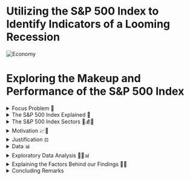 # Utilizing the S&P 500 Index to Identify Indicators of a Looming Recession 

![Economy](https://user-images.githubusercontent.com/118006806/215334934-ee6f035e-20c4-4405-9f8d-6d1c1c6f03b4.jpg)

# Exploring the Makeup and Performance of the S&P 500 Index 

<details>
  <summary>Focus Problem 🚩</summary>

## *Focus Problem* 🚩
  
<img width="1274" alt="Screen Shot 2023-01-25 at 2 43 16 PM" src="https://user-images.githubusercontent.com/118006806/214593322-df7b3887-898c-4ef2-b270-2be5f929ea04.png">

*How could we provide readers with a way to filter thousands of articles that only pertain to the equities listed within the S&P 500 Index and inform less-experienced investors about the makeup of the index? What does our analysis of the index show us about the health of the economy?*

</details>

<details>
  <summary>The S&P 500 Index Explained 🔑</summary>

## *The S&P 500 Index Explained* 🔑
The Standard and Poor's 500 Index is market-capitalization-weighted index of the 500 largest publicly traded U.S. companies. In essence, this weighting system measures companies through multiplying the equity price with shares outstanding. This weighting system is able to provide a "valuation" of these companies, thus putting the 500 most valuable publicly traded companies within the Index. Additionally, the Index is dynamic - meaning it's composition is  *always* changing alongside the market. Some companies may lose enough value to fall out of the index while others may increase their value enough to make their way in. However, it is widely believed within the financial sector that this index is one of the best gauges of the health of the economy due to it's depth and weighting. This depth can be seen through it's representation of various sectors which includes: technology, healthcare, financials, real estate, energy, materials, consumer discretionary, industrials, utilities, consumer staples, and commuications. Because of it's ability to gauge the health of the economy, we found the S&P 500 index to be an important resource to investors and economists when determining the state of the economy. 

</details>

<details>
  <Summary>The S&P 500 Index Sectors 🔨💰💡</summary>
  
  ## *Sectors Explained* 🔨💰💡
  The S&P 500 Index is made up of the following 11 sectors:
  1. **Technology** 🖥️
  : Includes the development or manufacturing of technology-related goods and services. This can span from software services to hardware such as a laptop or gaming console.
  2. **Healthcare** 🏥
  : Includes pharmaceutical companies, health-care related services, or companies who create medical supplies and equipment. It is important to note that typically these companies' performance are not contingent on the perfromance of the economy as a whole. Typically, healthcare outperforms other sectors during times in which a recession is looming. 
  3. **Financials** 🏦
  : Includes a wide variety of industries including banks, investing services, credit unions, mortgage companies, credit card compmanies, and insurance companies. The financials sector is vast, as there is much variety in the services provided within the market. 
  4. **Real Estate** 🏘️
  : Includes realty agencies, property management companies, and real-estate investment trusts (REITs). This sector is typically not affected by the perfomance of stocks within the market, however they are incredibly sensitive to increases in interest rates. As interest rates rise, consumption and demand for real-estate typically falls, thus decreasing the sectors performance. 
  5. **Energy** ⚡
  : Includes the production and distribution of energy. This can span from solar power, electricity, gas, or even off-shore wind turbines. This sector is *very* sensitive to economic and supply-demand movements, as when demand falls, prices will generally fall alongside with it. We could observe this during the pandemic, as less people wwre traveling and more were staying home, driving down the cost of gasoline to historic lows. 
  6. **Materials** 🪵
  : Includes companies involved with the production, distribution or sourcing of raw materials. This sector is similar to the energy sector, as it is extremely dependent on supply-demand movements within the market. As demand increases, prices increases and vice versa. 
  7. **Consumer Discretionary** 🎒
  : Includes companies who provide consumers with normal or luxury goods, such as entertainment, travel, and hospitality. This sector is heavily dependent on the performance of the economy. During a prosperous economy, conumers will consume more goods within thius sector, however during a recession, consumers will consume less, therefore dirivng down the performanc eof this sector.
  8. **Industrials** 🏭
  : Includes companies involved with transportation or manufacturing goods. Similar to energy and materials, this sector is very reliant on the economy, as with rising demand, prices will increase and vice versa. 
  9. **Utilities** 💡
  : Includes companies who distribute gas, electricity, water, etc. to *households* and *firms*. Similar to healthcare, utlities are almost entirely unaffected by the economy, as they are an essential good. People and businesses need these goods in order to function, thus marking utilities as a very constant performing sector.
  10. **Consumer Staples** 🛍️
  : Includes companies who consumers purchase essential goods from such as groceries, hygenie products, etc... Similar to healthcare and utilities due to the fact that these goods are *essential* to consumers and regardless of the performance of the economy, they will still be consumed at an almost constant rate.
  11. **Communications** 📱
  : Includes companies who provide communication services in some way, such as cellular service providers, phone services, internet providers, or even cable television. This sector is somewhat reliant on the performance of the economy, as consumers will be driven to consume less of the good when prices increase or move to a cheaper option when an ecnomic downturn is present. 

</details>

<details>
  <summary>Motivation 📈🚀</summary>

## *Motivation* 📈🚀
The financial sector is an integral part of the economy and it is what drives the global capital markets. Having such an influence on the economy of not just individual countries, but the world collectively, the financial sector is what brings together most countries regardless of politics, beliefs, or background. In order to better understand why the economy is the way it is, we wanted to look deeper into some of the factors that are driving the world markets. Through analyzing the Standard and Poor's 500 (S&P 500) Index, we would be able to give a snapshot of the current market as this index provides the top 500 U.S.-listed equities by market capitalization. Given these large-scale corporations, we will be able to provide our audience with a summary of the overall health of the economy and financial sector. Especially as of now, this is extremely relevant as many large financial institutions and global economies are bracing for what could be the next possible "large-scale" recession. This information could help our readers understand why the market is performing the way it is and potentially what to expect in the coming months. By providing readers with this information, we could help mitigate bad investment practices and potentially provide resources that could help investors decide upon investment opportunities within the market. 
  
</details>

<details>
  <summary>Justification ⚖️</summary>
  
## *Justification* ⚖️
  
Our project is relevant to both economists, investors, and everyday citizens, as the possibility of a recession is able to impact people on all levels throughout the economy. By giving readers a central hub where articles are able to be drawn while also providing real-time data on the composition and perfomance of the index, we will be able to provide resources to our readers in which the events leading up to either a recession or slow-down will be observable and understood. When trying to understand why the economy is performing the way it is, economists are interested in geopolitical variables and monetary/fiscal policy changes, which are provided through the NYT Articles API. Additionally, both economists and investors will be interested in the perfomance of the S&P 500 Index, as this index provides a reliable gauge on the health of the economy. 
  
</details>


<details>
  <summary>Data 📊</summary>

## *Data* 📊
By using the New York Times API, we will be able to provide readers with both quantitative and qualitative resources to complement each other. Through using New York Times' "Market Overview" section, readers will be able to observe the quantitiative side of the market, observing the perfomance of the various sectors and individual equities within the S&P 500 Index. Through the use of the New York Times Articles API, readers will be provided with an assortment of articles between January 1st, 2022 and March 31st, 2023 (end of Q1), in order to gain a general understanding of why the market is where it's at in terms of perfomance and overall economic health. As a recession looms, many people who are not necessarily up to date on the markets will be able to obtain a brief understanding of the events leading up to the state of the global economy now. 

### *Preliminary Challenges* 🏃
Before choosing our data sources, we had to identify and address several problems that ultimately led to the evolution of our project. The first problem that we encountered was the structure of the S&P 500 Index itself, where U.S.-listed equities within the Index change daily according to each corporations' market capitalization. This means that if the value of a corporation drops enough, they can be replaced with the next largest corporation by market capitalization. This poses a problem as there is simply too much volatility in the market, meaning that there is so much movement that it is extremely difficult to collect and analyze real-time data as the Index is dynamic. This led us to morph our project into creating a "snapshot" of the Index's performance over the a window of about 1.25 years (Jan. 1st 2022 to March 31st 2023). This snapshow would help us give the reader a sense of the *overall* health of the economy, rather than just one Index within the exchange. As many large corporations are driving the global economy, analyzing the health of these corporations could help give the reader a general sense of how the economy is shaping, as within big tech, we are now seeing a wave of mass-layoffs that haven't been seen since the 2008 global financial crisis. This 1.25 year snapshot will allow readers to see some of the events that have led up to the state of the global economy, whether it's interest rate hikes, inflation, or even corporations missing EPS (earnings per share) expectations, these variables will be accessible to the reader and help give some underlying context on the matter. The second major challenge we faced were the data sources, as we orignially planned on using Kaggle, a subsidiary of Google, however after researching the reliability of this resource, we decided to not use Kaggle as we wanted to provide readers with accurate and up-to-date information such as an accredited news source such as NYT and SlickCharts, who provide real times data on these sources. In addition to SlickCharts, in order to obtain information on the various sectors that make up the S&P 500 Index, we will be using Wikipedia, as they provide real-time data on the index with sector information about each equity that will be useful when analyzing the makeup of the index.

### *Snippets of Code Used to Search API For Articles Containing S&P 500* 👨‍💻
 
  ```js
  import requests
import json

### GET ARTICLES MATCHING OUR QUERY ###
def get_url(q, begin_date, end_date):
    url = ("https://api.nytimes.com/svc/search/v2/articlesearch.json?q={0}&begin_date={1}&end_date={2}&api-key=GAgkTBB83AC0GwrrTCDTbUxv8R09Dq41".format(q, begin_date, end_date))
    return url

print("Querying NYTimes API...")
r = requests.get(get_url('S&P500', 20220101, 20230331))
print("Status Code returned {0}".format(r.status_code))
print("Data returned: ")
print(r.json()['response']['docs'])
  
  ```
By using the New York Times API, we can search for articles from January 1st to the end of Quarter 1 2023 in order to effectively gain a glimpse into the major news headlines that show the health of the market and the financial sector. The next step to present our data is to begin to parse and clean this data in order to give readers a cleaner, structured, and more organized compisition of articles. The next step will require the use of "Pandas" in order to clean up this data and present an appropriate format to our readers, as the response generated a mass of various text that will need to be parsed.
  
### *Using "Pandas" 🐼 to Structure and Clean our Data* 
  
By using the New York Times API, we can parse information to *only* provide articles on the **S&P 500 Index** as well as various other supporting articles that effect the perfomance of either the index or the market as a whole. Other queries include **markets, economy, and central banking** in which we are able to analyze some of the factors that can effect the perfomance of the market. Many equities can be affected by not only internal factors but also external ones, requiring the use of these queries. By parsing information for these queries, we are able to provide the readers with a more broader macroeconomic context, as policies from all over the world can affect the economy as a whole. The overall theme here is that the market has **many** variables that can affect perfomance **daily**.
  
 ```js
  import pandas as pd
df = pd.json_normalize(r.json()['response']['docs'])
  df
  
  ```
  
By using "Pandas" 🐼, we are able to display the data into a chart, allowing for a more cleaner and accesible method to viewing the articles pulled that match our query.  
  
### *Webscraping SlickCharts 📊 for S&P 500 Index Performance 🏋️*

Now that relevant articles are pulled from the NYT API, we must now find the relevant data containing company name, ticker symbol, weight (market capitalization), current price, change in price from day prior, and finally the percentage change in price. To do so, we will be webscraping SlickCharts for data on the S&P 500 Index. To do so, we will need to use a combination of BeautifulSoup 🥣 (which parses the data we want), Pandas 🐼 (which structures and organizes this data to be more streamline), and also Cloudscraper ☁️ (in order to bypass cloudfare's "anti-bot" page). By utilizing these three components, we are able to present this data within a table, organized for our readers to examine.

While writing the code, we ran into an issue in which SlickChart's was detecting our webscraping as a bot. In order to bypass Cloudfare's bot detection, I used a tool called Cloudscraper ☁️, in which it bypasses this bot detection and is able to run the script and pull the relevant data ot be analyzed. By opening up the terminal and typing:

```js
pip install cloudscraper

 ```
Once Cloudscraper ☁️ is installed, we are ready to pull data!

```js
from bs4 import BeautifulSoup
import pandas as pd
import cloudscraper

url = 'https://www.slickcharts.com/sp500'
scraper = cloudscraper.create_scraper(browser = 'chrome') # you can try 'firefox' here too?
page = scraper.get(url).text  # get the raw html text
soup = BeautifulSoup(page, 'html.parser') # convert html text to BeautifulSoup object

table1 = soup.find('table', class_='table-borderless') # get the first table
table1_head = table1.find_all('th') # isolate the head since this has the column headers we want
table1_body = table1.find('tbody') # isolate table body since this has the data aka "guts"

# Get headers of table (i.e., #, Company, Symbol, etc)
headers = []
for i in table1_head:
    # extract just the value using .string (i.e., Company, Symbol, etc) and clean it up
    headers.append(i.string.text.strip())

# Get the "guts" aka all data 
all_data = []  # set up a list where we'll store our final data
rows = table1_body.find_all('tr') # get all the rows first, in each row there will be data
for row in rows:  # loop through each row
    cols = row.find_all('td') # in the given row, find the data we'll need
    cols = [ele.text.strip() for ele in cols] # extract the data for the given row and clean it up
    all_data.append([ele for ele in cols]) # add the current data to our python list called "all_data"

# Print everything out
print(headers)
for item in all_data[:10]: # [:10] means go through the first 10 items in the list, can change to 20, etc
    print(item)
    
   ```
By combining these elements, we are able to pull all relevant data from the website in order to give our readers a "snapshot" of the health of the market, as the S&P 500 Index holds a large foothold and influence over the global markets. Typically when the S&P 500 Index underperforms, the market as a whole tends to follow the same trends, as most of the financial markets are driven by behavior (either bullish or bearish). 

</details>

<details>
  <summary>Exploratory Data Analysis 🔭🔬📊</summary>
  
## *Exploratory Data Analysis 🔭🔬📊*
  
### *Further Analysis of the S&P 500 Index*
  
Now that we have a general understanding of the equities that make up the S&P 500 Index, we wanted to show our readers the various sectors this index covers in order to provide them with an additional understanding of the sectors that are performing well and those that are beginning to falter, as the performance of different sectors allows us to gauge the health of the economy. In order to find the sectors that makeup the index, we must once again webscrape, however this time we will be using Wikipedia, as the other resources provided fail to state the sectors that form the S&P 500 Index. We are able to pull this information by opening the terminal and typing:
  
```js
  
  # import the required libraries
import requests
from bs4 import BeautifulSoup
url = 'https://en.wikipedia.org/wiki/List_of_S%26P_500_companies'
# sending a request to the site
page = requests.get(url)
# parsing the content
soup = BeautifulSoup(page.content, 'html.parser')
table = soup.find('table', {'class': 'wikitable sortable'})
  
  ```
  
Now that we pulled the required information, we need to create a DataFrame by utilizing Pandas 🐼, in which we will type into the terminal:
  
  ```js
  
  import pandas as pd
# Extract data from wikipedia 
rows = table.find_all('tr')
data_list = []
for row in rows:
    data = row.find_all('td')
    try:
        company = data[0].find('a').get_text()
        sector = data[3].get_text()
        data_list.append([company, sector])
    except:
        pass

# Create DataFrame
df = pd.DataFrame(data_list, columns=['Company', 'Sector'])
print(df)

   ```
  
  Once we input and run the code, a DataFrame is produced in which each individual equity's sector is defined and structured within a table. Now, we want to find the various sector names that makeup the S&P, rather than search the entire index for this information. We will do so by typing the following within the terminal:
  
   ```js
  df['Sector'].unique()
   ```
Now we are able to see the individual sectors that makeup the index, rather than searching through all of the equities. Knowing the individual sectors is important to us, as we want to be able to examine how different macroeconomic variables within the news may affect the health of not just the economy as a whole, but potentially even just sectors. For example, new healthcare regulations may affect the health sector or growing anti-trust laws may affect big tech. This information is vital for us in order to give our readers resources to determine the overall state of the economy/sectors. 
  
Next, we want to be able to identify the number of equities within each sector, as this will help us determine top perfomring sectors (those with the highest nuber of equities in the index) or the lowest perfroming sectors (those with the least number of equities in the index). We will do so by typing the following code in the terminal:
  
   ```js
  # Group data by sector and count the number of firms in each sector
sector_count = df.groupby('Sector').size()
# Convert this dataframe to a dictionary
sector_count = sector_count.to_dict()
#Counting the number of firms per sector
sector_count = df['Sector'].value_counts()
sector_count
  ```
  
This code will give us the amount of equities within the exchange in each individual sector, which will help us find what we were looking for in the paragraph above. 
  
 ### *Structuring Data Visualizations Using Madplotlib & plotnine* 📊
 
Although we have pulled our data, we still need to provide our readers with visualizations that will display this infomation. Visualizations are crucial to our data analysis as they provide an avenue to analyze data in a clean and concise manner that is able to quickly show patterns or correlations between variables. In order to provide our readers with these visualizations, we will utilize Madplotlib and plotnine, plotting libraries used to analyze data extracted using Python 🐍. First, we will be creating a bar chart using plotnine, in which we will write the following code within the terminal in order to get the prices of the top 10 firms:
  
  ```js
 #Creating a bar chart using plotnine
from plotnine import *

# Create the bar chart using price data
print(ggplot(df_10[['Symbol', 'Price']], aes(x='Symbol', y='Price')) + \
    geom_bar(stat='identity') + \
    ggtitle('Prices of the Shares of the Top 10 Firms') + \
    xlab('Company') + \
    ylab('Price'))
   ```
  
By utilizing this code, we are able to output a bar chart that looks like this:
  
![prices of top 10 plotnine](https://user-images.githubusercontent.com/118006806/216029983-68802a02-07ea-47e1-ab80-df6f9f64be84.png)

Alternatively, we can show the proportion of the equities that makeup the S&P 500 Index by using plotnine by creating a donut chart, in which we write the following code within the terminal: 
  
  ```js
 import squarify
import matplotlib.pyplot as plt

# Group the data by sector and count the number of companies in each sector
sector_count = df.groupby('Sector').size().reset_index(name='counts')

# Plot the treemap
squarify.plot(sizes=sector_count['counts'], label=sector_count['Sector'], alpha=.7)

# Show the plot
plt.axis('off')
plt.show()
   ```
By using Madpoltlib we are able to output a tree map that represents the sector composition that looks like this:
  
![tree map of entire index](https://user-images.githubusercontent.com/118006806/216036287-6c6fd915-54d8-4cf3-b8b2-8eaea5060d1c.png)

After observing both prices and the proportion of equities that makeup the various sectors within the index, it is now clear that five sectors dominate the market, which are: technology, industrials, financials, healthcare, and consumer discretionary. This gives us a new persepctive when understanding the market, as due to having more equtiies with higher market capitalization within these five sectors, it is clear that the current macroeconomic environment is allowing for these sectors to grow and the remaining sectors to lag behind.  

### *Analyzing the Top 10 Firms*

Now that we understand the general makeup of the S&P 500 Index, we want to be able to show all relevant information pertaining to the top 10 equities in order to fully understand if there is a general trend showing that there is in fact, a top performing sector. To do so, we will examine the top 10 equities within the index (the firms with the largest market capitalization). 

By using the existing dataframe we formed using Pandas 🐼, we will now look for *only* the top 10 equities within the index. To do so, we will type the following within the terminal:

```js
#Change the Price and Change values from an object to a numeric datatype
df['Price'] = pd.to_numeric(df['Price'], errors='coerce')
df['Chg'] = pd.to_numeric(df['Chg'], errors='coerce')

#Remove the Percentage Symbol and Brackets from the percentage change column
df['% Chg'] = df['% Chg'].str.replace('%', '')
df['% Chg'] = df['% Chg'].str.replace('(', '')
df['% Chg'] = df['% Chg'].str.replace(')', '')

#Sort the firms by price in descending order
df.sort_values("Price", ascending=False, inplace=True)

#Print the data for the top 10 firms
print(df.head(10))

#Create a new dataframe with the data for just the top 10 firms
df_10 = df.head(10)

print(df_10)

#checking for missing values with new dataframe
df_10.isna().sum()
```

We faced some challenges with the data. Firstly, the price data was an object datatype rather than a numeric data type (e.g. float, int) which we needed to sort the data in terms of price. Furthermore, the percentage change column had a percentage sign next to each figure and this string value needed to be removed. By running the following code, we are able to convert the data from the previous dataframe into numeric data and sort the firms by price in descending order in order to give us a new dataframe containing just the top 10 firms. This new dataframe will allow us to look even further into the top performing firms and hopefully draw connections to which sectors may be outperforming others. 

#### *Changes in Prices from the Top Firms*

In order to gauge the health of the economy, we must build off of the data we obtained regarding the top 10 equities' price by analyzing the discrepencies in prices. Observing the changes in prices is vital to be able to understand how volatile the market. Volatility suggests that there is a lot of activity within the market (i.e. significant amounts of buying and selling) which suggests something either *bullish* or *bearish* is happening within the markets. If many of these firms within a cyclical sector are exhbiting negative returns, this suggests a recession may be on the way, whereas if there are positive returns for firms within a non-cyclical sector, this may also suggest that a ression is on it's way. The only instance in which we can definitively say that an economy is growing are when cyclical sectors are performing well, as their performnace is tied to the health of the economy. 

To observe this, we must find and display the change in prices of the top 10 firms. To do so, we will once again be using plotnine to visually display our findings and type the following within the terminal: 

```js
#Creating a bar chart for the price change 
print(ggplot(df_10[['Symbol', 'Price Change']], aes(x='Symbol', y='Price Change')) + \
    geom_bar(stat='identity') + \
    ggtitle('Price Change of the Shares of the Top 10 Firms') + \
    xlab('Firm') + \
    ylab('Price Change'))
```

By using plotnine, we are able to create a bar graph displaying the prices of the top 10 firms which looks like:

![bar chart top 10 price changes](https://user-images.githubusercontent.com/118006806/216033461-390bf3fe-f5fc-493e-8c29-499f0ecc00cb.png)

Now that we are able to observe the price discrepencies within the top 10, we are able to see how the top equities are holding up. 

Although we may be able to see price changes, percent changes will be able to effectively display these discrepencies relative to the equities' existing prior price point. This will help us gauge the extent to which the proportion of it's value has either *fallen* or *risen*. 
  
To find this, we will once again use plotnine to create a plot chart by writing the following within the terminal:
  
  ```js
#chart to show percentage change
print(ggplot(df_10[['Symbol', 'Percentage Change']], aes(x='Symbol', y='Percentage Change')) + \
    geom_count(stat='identity') + \
    scale_y_discrete() + \
    ggtitle('Percentage Change in the Price of the Shares of the Top 10 Firms') + \
    xlab('Company') + \
    ylab('Price'))
  ```
  
Which outputs: 
  
![plot chart](https://user-images.githubusercontent.com/118006806/216034945-a9b24f93-3c8a-44f7-a37d-5ff6e6092e2d.png)

From this we can now be able to effectively show the discrepencies in prices relative to the firms prior price. Through this visualization, it is clear that there is a very contrasting market, as many firms are exhibiting positive growth, while others are experiencing a slowdown or even negative price movements. 
  
#### *Sector Composition of the Top 10 Firms*
  
For investors and economists, understanding the perfomance of different sectors is crucial to understanding why the economy and markets are behaving how they are. For example, the price of industrial equities may be performing well at the end of the COVID-19 Pandemic due to the supply chain issues, thus driving prices up. Additionally, the war in Ukraine may be putting pressure on the energy sector as there is a very limited supply of natural gasses, thus increasing the prices of equities within the energy sector. To be able to observe similar effects within the market, we will be looking at the composition of the top 10, followed by the top 20 equities within the S&P 500, as we may be able to draw the same conclusions with the sectors within this dataset. 
  
To find this, we must once again create a new dataframe, in which the composition of the top 10 equities are displayed within a bar 📊 and pie chart 🥧. Through these charts, we will be able to visualize the varying performances of each sector, as the sectors with the most equities within the top 10 will be seen as the top performing sectors, and the sectors with the least equities from the top 10 will be seen as "underperfomers". To form these charts, we will input the following within the terminal:
  
   ```js
  symbols = top_firm_symbol
#make a dataframe containing the sector information for the top 10 firms
import pandas as pd
from yahooquery import Ticker


tickers = Ticker(symbols, asynchronous=True)

datasi = tickers.get_modules("summaryProfile quoteType")
dfsi = pd.DataFrame.from_dict(datasi).T
dataframes = [pd.json_normalize([x for x in dfsi[module] if isinstance(x, dict)]) for
module in ['summaryProfile', 'quoteType']]

dfsi = pd.concat(dataframes, axis=1)

dfsi = dfsi.set_index('symbol')
dfsi = dfsi.loc[symbols]

print(dfsi[['industry', 'sector']])
   ```

This will create a new dataframe and segregate the data into just the top 10 equities and list the sector composition, which appears as:
  
  ```js
                           industry               sector
symbol                                                      
ORLY                    Specialty Retail   Consumer Cyclical
REGN                       Biotechnology          Healthcare
BLK                     Asset Management  Financial Services
EQIX                      REIT—Specialty         Real Estate
TDG                  Aerospace & Defense         Industrials
AVGO                      Semiconductors          Technology
TMO               Diagnostics & Research          Healthcare
GWW              Industrial Distribution         Industrials
HUM                     Healthcare Plans          Healthcare
MSCI    Financial Data & Stock Exchanges  Financial Services
   ```
  
Now that a dataframe is created, we want to be able to organize this information into a table where it is easy to determine which sectors have the highest proportion of the top 10 equities, however we must first put this data into numerical form, where we are able to graph this information. To do so, we will try and find the number of equities within each sector by writing:
  
  ```js
  #Find how many firms are in each sector
dfsi.groupby('sector').size()
  ```
Which will give us an output of:
  
   ```js
  sector
Consumer Cyclical     1
Financial Services    2
Healthcare            3
Industrials           2
Real Estate           1
Technology            1
dtype: int64
  ```
Now that we have numerical data, we are able to create the charts and structure our data into visualizations. By using Madplotlib, we will be able to achieve this by writing the following within the terminal:
  
  ```js
 import squarify
import matplotlib.pyplot as plt

# Group the data by sector and count the number of companies in each sector
sector_count = dfsi.groupby('sector').size().reset_index(name='counts')

# Plot the treemap
squarify.plot(sizes=sector_count['counts'], label=sector_count['sector'], alpha=.7)

# Show the plot
plt.axis('off')
plt.show()
  ```
  
Which will give us an output of:
  
![top 10 tree map](https://user-images.githubusercontent.com/118006806/216037031-df944d49-8283-4832-8662-fba23376c02f.png)

Alternatively, we can create a donut chart in order to give readers an additional sense of the composition of the top 10 equities within the index, in which we will write the following within the terminal:

 ```js
 # Group the data by sector and get the size
grouped_data = dfsi.groupby('sector').size()

# Set the values and labels for the chart
values = grouped_data.values
labels = grouped_data.index

# Plot the doughnut chart
plt.pie(values, labels=labels, startangle=90, counterclock=False, autopct='%1.1f%%')
centre_circle = plt.Circle((0,0),0.75,color='black', fc='white',linewidth=1.25)
fig = plt.gcf()
fig.gca().add_artist(centre_circle)
plt.axis('equal')  
plt.title("Proportion of Sectors Among the Top 10 Firms")
plt.show()
  ```
Which will give us an output of:

![donut chart top 10](https://user-images.githubusercontent.com/118006806/216037472-5eccbc65-84e2-474f-be68-55336cdb8d4e.png)

From this data we can see that some sectors dominate others, in which financial services, healthcare, and the industrials sectors appear to make up the majority of the index. Although this may show that the majority of these equities are within these three sectors, the sample size proves to be a challenge as 10 equities trying to represent 11 sectors is not an optimal method of trying to find performance. In order to see a more accurate representation, we will increase the sample size to 20, as we do not want to include a majority of the index in order to ensure that we analyze the *top* performers. We will run the same code, however now we will replace the numerical value of "10" for "20" and ger the following outputs:
  
![top 20 tree map](https://user-images.githubusercontent.com/118006806/216037827-85a6c132-284f-4ed4-a5c0-0ea076c26ff9.png)

![top 20 donut chart](https://user-images.githubusercontent.com/118006806/216037847-027e1aa4-cbdf-42f2-aed0-47f4261e92aa.png)

By increasing the sample size, there is now a clear distinction in datasets, as similar to the dataset prior, both healthcare and industrials sectors contain more equities within the top 20 than any other sector. Additionally, we can see which sectors are underperfomring as real estate, technology, and consumer discretionary seem to be lagging behind the rest. This may suggests that there are currently issues ongoing within the market that are affecting these sectors, which we will dive into next. 

</details>

<details>
  <summary>Explaining the Factors Behind our Findings 🤔❔</summary>
  
## *Explaining the Factors Behind our Findings* 🤔❔

### *Top Performing Sectors*
After observing the data, it is clear that healthcare and industrials are performing well. However, why is this? Healthcare has historically been dominant within the index, as within the U.S., prices are exorbitantly high and there will constantly be a need for innovation in treatment. On average, Americans spend over $4.3 trillion a year on healthcare, which is roughly $12,000 per person per year within the U.S. (Centers for Medicare and Medicaid Services). Due to historic trends, this performance is no surprise. For industrials, however, this is a much different story. Coming out of the pandemic, the U.S., including the vast majority ofthe world, faced supply-chain issues. With a shortage of truck drivers, bottleneck issues, and a high demand for goods used in construction caused the prices of these goods (including the valie of the corporations themselves) to skyrocket. Although suply-chain issues have cooled, issues are still prevelant and driving prices to skyrocket. 
  
### *Bottom Performing Sectors*
On the other hand, real estate has taken a severe hit this year following the Federal Reserve's decision to increase interest rates to historic highs, as we have been seeing increases reaching increments as high as 0.75% per month, to where the Fed Funds Rate is 4.33%. The Fed Funds Rate is symbolic within the market, as an increase in interest rates from the Fed signal a looming recession and more money being taken out of the money supply. One of the ways in which money is being taken out of the money supply is through mortgage rates, in which the 30-year fixed-mortgage rate is 6.45%, the highest since the 2008 global financial crisis. This is causing demand for the housing and real-estate market to fall sharply, affecting the value of the equities within the real-estate sector. As for technology, big tech has seen a massive increase in growth even throughout the pandemic, however with growing concerns over anti-trust laws with Meta, Google, Apple, and now Microsoft after their acquisition of Activision Blizzard, tech has taken an extreme hit in valuation. Coupled with increasing interest rates and a rising probability of recession, mass layoffs have been taking place in which between 3-10% of these big tech companies' workforce are being let go. This suggests that these companies are bracing for what could be the next "big" recession, as they are prepping for cost management through layoffs. Lastly, consumer discretionary (non-essential goods for consumption) are now being viewed as normal goods during a time in which fears of a recession are growing. At times in which consumers face a possible recession, historically consumers have decreased their consumption and saved more, thus causing the value of these equities and the sector as a whole to fall. Additionally, consumers are now being pushed towards to consuming inferior goods (those in which are cheaper) as they are undergoing the "substitution effect" (when the price of one good increases, consumption of the cheaper good increases). 
  
</details>

<details>
  <summary>Concluding Remarks</summary>

### *Concluding Remarks*

Our findings align closely to the patterns that are occuring within the market right now. As discussed, healthcare and industrials have seen massive growth over the last 1.25 years when compared to the underperforming sectors such as real estate, tech, and consumer discretionary. The COVID-19 pandemic shook the world and it's affects are still being felt heavily within the financial markets today. The massive stimulus programs helped promote consumption during a time in which consumers were sheltered and saving money, however this only helped create a new worry: inflation. Both the UK and the US, as well as the vast majority of other developed markets experienced an inflation crisis in which central banks heightened rates to historic highs. These rates indirectly negatively impacted the housing market, the tech sectors, as well as consumer spending, as seen from the performance of these sectors within the Index. Although the global capital markets have yet to see a slowdown in GDP growth, concerns are still high as fears of recession begin to loom. It is too early to decide whether or not a recession is to come, however indicators are pointing to a high likelihood that we may experience a brief recession in the next few quarters. 

It is important to note for investors that an underperforming market and recessions are perfect opportunities to help kickstart investing, as prices of equities reach historic lows and once we emerge from a recession prices will readjust to normal levels. Although many fear recession, it is a great opportunity to learn about trends within the market and consider the many different variables that go into the performance of not just an invdidual sector or index, but the economy as a whole. 

</details>
